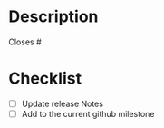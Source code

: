 # Description

Closes #

# Checklist

- [ ] Update release Notes
- [ ] Add to the current github milestone 
